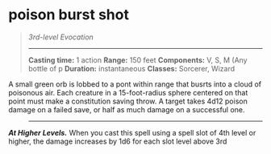 # poison burst shot

> _3rd-level Evocation_
>
> ______________________________________________________________________
>
> **Casting time:** 1 action
> **Range:** 150 feet
> **Components:** V, S, M (Any bottle of p
> **Duration:** instantaneous
> **Classes:** Sorcerer, Wizard

A small green orb is lobbed to a pont within range that busrts into a
cloud of poisonous air. Each creature in a 15-foot-radius sphere centered on
that point must make a constitution saving throw.
A target takes 4d12 poison damage on a failed save,
or half as much damage on a successful one.

> ______________________________________________________________________

**_At Higher Levels._**
When you cast this spell using a spell slot of 4th level or higher,
the damage increases by 1d6 for each slot level above 3rd
